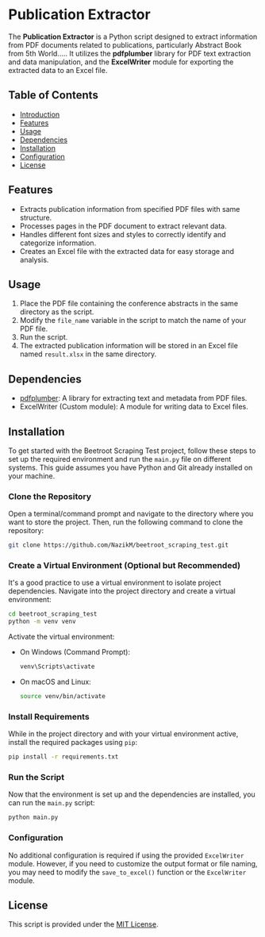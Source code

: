 # Publication Extractor

The **Publication Extractor** is a Python script designed to extract information from PDF documents related to publications, particularly Abstract Book from 5th World..... It utilizes the **pdfplumber** library for PDF text extraction and data manipulation, and the **ExcelWriter** module for exporting the extracted data to an Excel file.

## Table of Contents

- [Introduction](#introduction)
- [Features](#features)
- [Usage](#usage)
- [Dependencies](#dependencies)
- [Installation](#installation)
- [Configuration](#configuration)
- [License](#license)


## Features

- Extracts publication information from specified PDF files with same structure.
- Processes pages in the PDF document to extract relevant data.
- Handles different font sizes and styles to correctly identify and categorize information.
- Creates an Excel file with the extracted data for easy storage and analysis.

## Usage

1. Place the PDF file containing the conference abstracts in the same directory as the script.
2. Modify the `file_name` variable in the script to match the name of your PDF file.
3. Run the script.
4. The extracted publication information will be stored in an Excel file named `result.xlsx` in the same directory.

## Dependencies

- [pdfplumber](https://github.com/jsvine/pdfplumber): A library for extracting text and metadata from PDF files.
- ExcelWriter (Custom module): A module for writing data to Excel files.

## Installation

To get started with the Beetroot Scraping Test project, follow these steps to set up the required environment and run the `main.py` file on different systems. This guide assumes you have Python and Git already installed on your machine.

### Clone the Repository

Open a terminal/command prompt and navigate to the directory where you want to store the project. Then, run the following command to clone the repository:

```bash
git clone https://github.com/NazikM/beetroot_scraping_test.git
```

### Create a Virtual Environment (Optional but Recommended)

It's a good practice to use a virtual environment to isolate project dependencies. Navigate into the project directory and create a virtual environment:

```bash
cd beetroot_scraping_test
python -m venv venv
```

Activate the virtual environment:

- On Windows (Command Prompt):
  ```bash
  venv\Scripts\activate
  ```

- On macOS and Linux:
  ```bash
  source venv/bin/activate
  ```

### Install Requirements

While in the project directory and with your virtual environment active, install the required packages using `pip`:

```bash
pip install -r requirements.txt
```

### Run the Script

Now that the environment is set up and the dependencies are installed, you can run the `main.py` script:

```bash
python main.py
```


### Configuration

No additional configuration is required if using the provided `ExcelWriter` module. However, if you need to customize the output format or file naming, you may need to modify the `save_to_excel()` function or the `ExcelWriter` module.

## License

This script is provided under the [MIT License](LICENSE).
